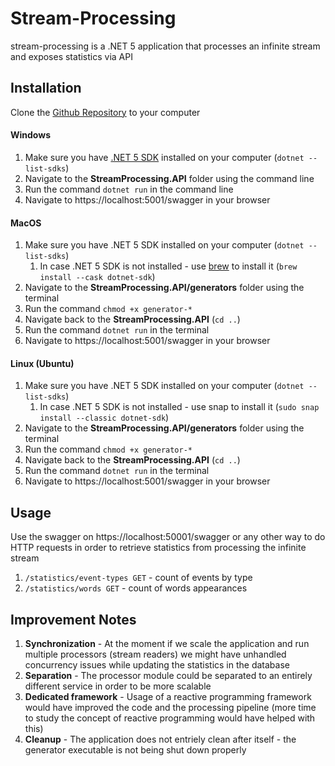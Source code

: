 # Stream-Processing

stream-processing is a .NET 5 application that processes an infinite stream and exposes statistics via API

## Installation
Clone the [Github Repository](https://github.com/taladari/stream-processing.git) to your computer

#### Windows
1. Make sure you have [.NET 5 SDK](https://dotnet.microsoft.com/download/dotnet/5.0) installed on your computer (```dotnet --list-sdks```)
2. Navigate to the **StreamProcessing.API** folder using the command line
3. Run the command ```dotnet run``` in the command line
4. Navigate to https://localhost:5001/swagger in your browser

#### MacOS
1. Make sure you have .NET 5 SDK installed on your computer (```dotnet --list-sdks```)
    1. In case .NET 5 SDK is not installed - use [brew](https://brew.sh/) to install it (```brew install --cask dotnet-sdk```)
2. Navigate to the **StreamProcessing.API/generators** folder using the terminal
3. Run the command ```chmod +x generator-*```
4. Navigate back to the **StreamProcessing.API** (```cd ..```)
5. Run the command ```dotnet run``` in the terminal
6. Navigate to https://localhost:5001/swagger in your browser

#### Linux (Ubuntu)
1. Make sure you have .NET 5 SDK installed on your computer (```dotnet --list-sdks```)
    1. In case .NET 5 SDK is not installed - use snap to install it (```sudo snap install --classic dotnet-sdk```)
2. Navigate to the **StreamProcessing.API/generators** folder using the terminal
3. Run the command ```chmod +x generator-*```
4. Navigate back to the **StreamProcessing.API** (```cd ..```)
5. Run the command ```dotnet run``` in the terminal
6. Navigate to https://localhost:5001/swagger in your browser

## Usage

Use the swagger on https://localhost:50001/swagger or any other way to do HTTP requests in order to retrieve statistics from processing the infinite stream
1. ```/statistics/event-types GET``` - count of events by type
2. ```/statistics/words GET``` - count of words appearances

## Improvement Notes
1. **Synchronization** - At the moment if we scale the application and run multiple processors (stream readers) we might have unhandled concurrency issues while updating the statistics in the database
2. **Separation** - The processor module could be separated to an entirely different service in order to be more scalable
3. **Dedicated framework** - Usage of a reactive programming framework would have improved the code and the processing pipeline (more time to study the concept of reactive programming would have helped with this)
4. **Cleanup** - The application does not entriely clean after itself - the generator executable is not being shut down properly